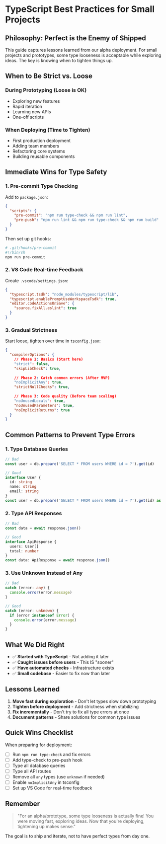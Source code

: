 # TypeScript Best Practices for Small Projects

## Philosophy: Perfect is the Enemy of Shipped

This guide captures lessons learned from our alpha deployment. For small projects and prototypes, some type looseness is acceptable while exploring ideas. The key is knowing when to tighten things up.

## When to Be Strict vs. Loose

### During Prototyping (Loose is OK)
- Exploring new features
- Rapid iteration
- Learning new APIs
- One-off scripts

### When Deploying (Time to Tighten)
- First production deployment
- Adding team members
- Refactoring core systems
- Building reusable components

## Immediate Wins for Type Safety

### 1. Pre-commit Type Checking
Add to `package.json`:
```json
{
  "scripts": {
    "pre-commit": "npm run type-check && npm run lint",
    "pre-push": "npm run lint && npm run type-check && npm run build"
  }
}
```

Then set up git hooks:
```bash
# .git/hooks/pre-commit
#!/bin/sh
npm run pre-commit
```

### 2. VS Code Real-time Feedback
Create `.vscode/settings.json`:
```json
{
  "typescript.tsdk": "node_modules/typescript/lib",
  "typescript.enablePromptUseWorkspaceTsdk": true,
  "editor.codeActionsOnSave": {
    "source.fixAll.eslint": true
  }
}
```

### 3. Gradual Strictness
Start loose, tighten over time in `tsconfig.json`:

```json
{
  "compilerOptions": {
    // Phase 1: Basics (Start here)
    "strict": false,
    "skipLibCheck": true,
    
    // Phase 2: Catch common errors (After MVP)
    "noImplicitAny": true,
    "strictNullChecks": true,
    
    // Phase 3: Code quality (Before team scaling)
    "noUnusedLocals": true,
    "noUnusedParameters": true,
    "noImplicitReturns": true
  }
}
```

## Common Patterns to Prevent Type Errors

### 1. Type Database Queries
```typescript
// Bad
const user = db.prepare('SELECT * FROM users WHERE id = ?').get(id)

// Good
interface User {
  id: string
  name: string
  email: string
}
const user = db.prepare('SELECT * FROM users WHERE id = ?').get(id) as User | undefined
```

### 2. Type API Responses
```typescript
// Bad
const data = await response.json()

// Good
interface ApiResponse {
  users: User[]
  total: number
}
const data: ApiResponse = await response.json()
```

### 3. Use Unknown Instead of Any
```typescript
// Bad
catch (error: any) {
  console.error(error.message)
}

// Good
catch (error: unknown) {
  if (error instanceof Error) {
    console.error(error.message)
  }
}
```

## What We Did Right

- ✅ **Started with TypeScript** - Not adding it later
- ✅ **Caught issues before users** - This IS "sooner"
- ✅ **Have automated checks** - Infrastructure exists
- ✅ **Small codebase** - Easier to fix now than later

## Lessons Learned

1. **Move fast during exploration** - Don't let types slow down prototyping
2. **Tighten before deployment** - Add strictness when stabilizing
3. **Fix incrementally** - Don't try to fix all type errors at once
4. **Document patterns** - Share solutions for common type issues

## Quick Wins Checklist

When preparing for deployment:

- [ ] Run `npm run type-check` and fix errors
- [ ] Add type-check to pre-push hook
- [ ] Type all database queries
- [ ] Type all API routes
- [ ] Remove all `any` types (use `unknown` if needed)
- [ ] Enable `noImplicitAny` in tsconfig
- [ ] Set up VS Code for real-time feedback

## Remember

> "For an alpha/prototype, some type looseness is actually fine! You were moving fast, exploring ideas. Now that you're deploying, tightening up makes sense."

The goal is to ship and iterate, not to have perfect types from day one.